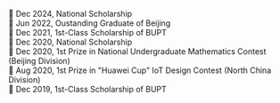 🏅 Dec 2024, National Scholarship   
🏅 Jun 2022, Oustanding Graduate of Beijing   
🏅 Dec 2021, 1st-Class Scholarship of BUPT    
🏅 Dec 2020, National Scholarship   
🏅 Dec 2020, 1st Prize in National Undergraduate Mathematics Contest (Beijing Division)   
🏅 Aug 2020, 1st Prize in "Huawei Cup" IoT Design Contest (North China Division)   
🏅 Dec 2019, 1st-Class Scholarship of BUPT   